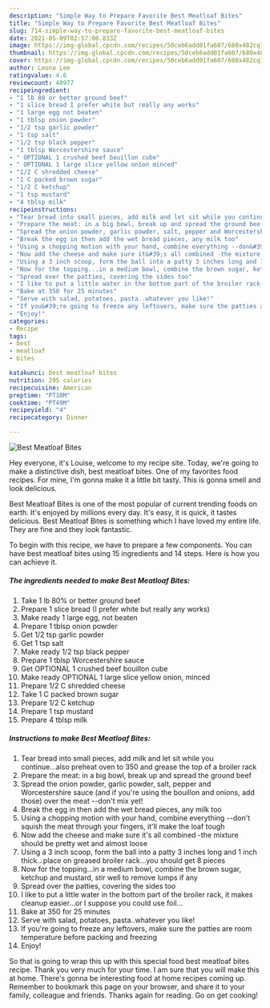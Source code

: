 ```yaml
---
description: "Simple Way to Prepare Favorite Best Meatloaf Bites"
title: "Simple Way to Prepare Favorite Best Meatloaf Bites"
slug: 714-simple-way-to-prepare-favorite-best-meatloaf-bites
date: 2021-05-09T02:57:00.833Z
image: https://img-global.cpcdn.com/recipes/50ceb6add01fa607/680x482cq70/best-meatloaf-bites-recipe-main-photo.jpg
thumbnail: https://img-global.cpcdn.com/recipes/50ceb6add01fa607/680x482cq70/best-meatloaf-bites-recipe-main-photo.jpg
cover: https://img-global.cpcdn.com/recipes/50ceb6add01fa607/680x482cq70/best-meatloaf-bites-recipe-main-photo.jpg
author: Leona Lee
ratingvalue: 4.6
reviewcount: 40977
recipeingredient:
- "1 lb 80 or better ground beef"
- "1 slice bread I prefer white but really any works"
- "1 large egg not beaten"
- "1 tblsp onion powder"
- "1/2 tsp garlic powder"
- "1 tsp salt"
- "1/2 tsp black pepper"
- "1 tblsp Worcestershire sauce"
- " OPTIONAL 1 crushed beef bouillon cube"
- " OPTIONAL 1 large slice yellow onion minced"
- "1/2 C shredded cheese"
- "1 C packed brown sugar"
- "1/2 C ketchup"
- "1 tsp mustard"
- "4 tblsp milk"
recipeinstructions:
- "Tear bread into small pieces, add milk and let sit while you continue...also preheat oven to 350 and grease the top of a broiler rack"
- "Prepare the meat: in a big bowl, break up and spread the ground beef"
- "Spread the onion powder, garlic powder, salt, pepper and Worcestershire sauce (and if you&#39;re using the bouillon and onions, add those) over the meat --don&#39;t mix yet!"
- "Break the egg in then add the wet bread pieces, any milk too"
- "Using a chopping motion with your hand, combine everything --don&#39;t squish the meat through your fingers, it&#39;ll make the loaf tough"
- "Now add the cheese and make sure it&#39;s all combined -the mixture should be pretty wet and almost loose"
- "Using a 3 inch scoop, form the ball into a patty 3 inches long and 1 inch thick...place on greased broiler rack...you should get 8 pieces"
- "Now for the topping...in a medium bowl, combine the brown sugar, ketchup and mustard, stir well to remove lumps if any"
- "Spread over the patties, covering the sides too"
- "I like to put a little water in the bottom part of the broiler rack, it makes cleanup easier...or I suppose you could use foil..."
- "Bake at 350 for 25 minutes"
- "Serve with salad, potatoes, pasta..whatever you like!"
- "If you&#39;re going to freeze any leftovers, make sure the patties are room temperature before packing and freezing"
- "Enjoy!"
categories:
- Recipe
tags:
- best
- meatloaf
- bites

katakunci: best meatloaf bites 
nutrition: 295 calories
recipecuisine: American
preptime: "PT10M"
cooktime: "PT49M"
recipeyield: "4"
recipecategory: Dinner

---
```



![Best Meatloaf Bites](https://img-global.cpcdn.com/recipes/50ceb6add01fa607/680x482cq70/best-meatloaf-bites-recipe-main-photo.jpg)

Hey everyone, it's Louise, welcome to my recipe site. Today, we're going to make a distinctive dish, best meatloaf bites. One of my favorites food recipes. For mine, I'm gonna make it a little bit tasty. This is gonna smell and look delicious.



Best Meatloaf Bites is one of the most popular of current trending foods on earth. It's enjoyed by millions every day. It's easy, it is quick, it tastes delicious. Best Meatloaf Bites is something which I have loved my entire life. They are fine and they look fantastic.


To begin with this recipe, we have to prepare a few components. You can have best meatloaf bites using 15 ingredients and 14 steps. Here is how you can achieve it.

<!--inarticleads1-->

##### The ingredients needed to make Best Meatloaf Bites:

1. Take 1 lb 80% or better ground beef
1. Prepare 1 slice bread (I prefer white but really any works)
1. Make ready 1 large egg, not beaten
1. Prepare 1 tblsp onion powder
1. Get 1/2 tsp garlic powder
1. Get 1 tsp salt
1. Make ready 1/2 tsp black pepper
1. Prepare 1 tblsp Worcestershire sauce
1. Get  OPTIONAL 1 crushed beef bouillon cube
1. Make ready  OPTIONAL 1 large slice yellow onion, minced
1. Prepare 1/2 C shredded cheese
1. Take 1 C packed brown sugar
1. Prepare 1/2 C ketchup
1. Prepare 1 tsp mustard
1. Prepare 4 tblsp milk




<!--inarticleads2-->

##### Instructions to make Best Meatloaf Bites:

1. Tear bread into small pieces, add milk and let sit while you continue...also preheat oven to 350 and grease the top of a broiler rack
1. Prepare the meat: in a big bowl, break up and spread the ground beef
1. Spread the onion powder, garlic powder, salt, pepper and Worcestershire sauce (and if you&#39;re using the bouillon and onions, add those) over the meat --don&#39;t mix yet!
1. Break the egg in then add the wet bread pieces, any milk too
1. Using a chopping motion with your hand, combine everything --don&#39;t squish the meat through your fingers, it&#39;ll make the loaf tough
1. Now add the cheese and make sure it&#39;s all combined -the mixture should be pretty wet and almost loose
1. Using a 3 inch scoop, form the ball into a patty 3 inches long and 1 inch thick...place on greased broiler rack...you should get 8 pieces
1. Now for the topping...in a medium bowl, combine the brown sugar, ketchup and mustard, stir well to remove lumps if any
1. Spread over the patties, covering the sides too
1. I like to put a little water in the bottom part of the broiler rack, it makes cleanup easier...or I suppose you could use foil...
1. Bake at 350 for 25 minutes
1. Serve with salad, potatoes, pasta..whatever you like!
1. If you&#39;re going to freeze any leftovers, make sure the patties are room temperature before packing and freezing
1. Enjoy!




So that is going to wrap this up with this special food best meatloaf bites recipe. Thank you very much for your time. I am sure that you will make this at home. There's gonna be interesting food at home recipes coming up. Remember to bookmark this page on your browser, and share it to your family, colleague and friends. Thanks again for reading. Go on get cooking!
